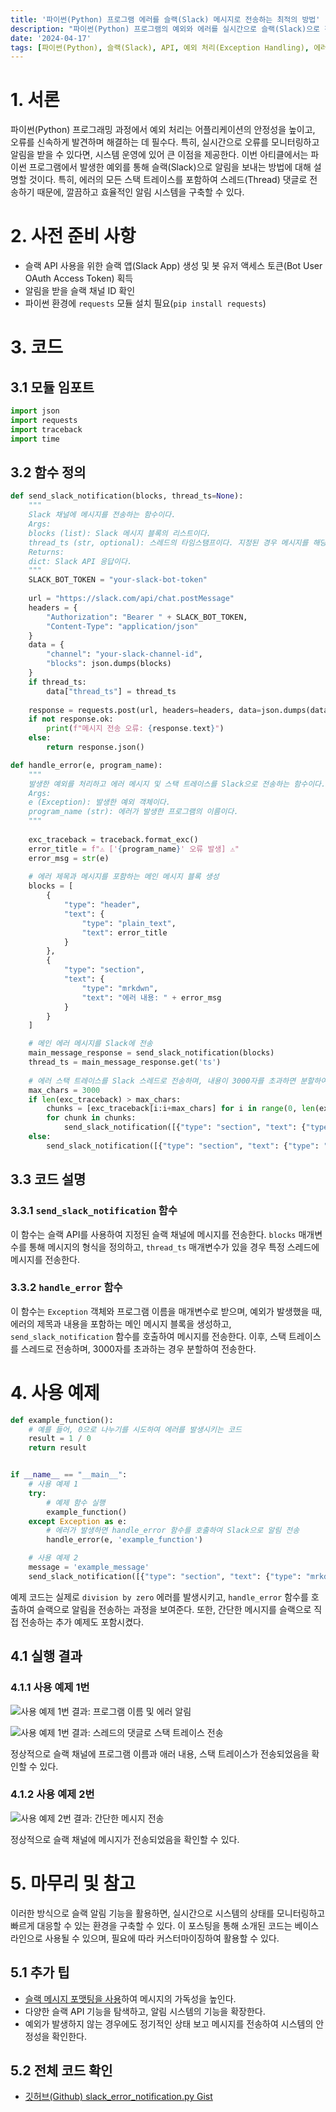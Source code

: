 ```yaml
---
title: '파이썬(Python) 프로그램 에러를 슬랙(Slack) 메시지로 전송하는 최적의 방법'
description: "파이썬(Python) 프로그램의 예외와 에러를 실시간으로 슬랙(Slack)으로 전송하는 방법을 설명한다. 슬랙 API를 활용하여 에러 알림 시스템을 구축하는 과정, 필요한 사전 준비 사항, 그리고 실제 코드 구현 방법을 포함한 가이드를 제공한다. 또한, 스택 트레이스를 포함한 예외 메시지를 슬랙 스레드로 분할 전송하는 방법을 통해, 깔끔하고 효율적인 알림 시스템을 만드는 방법을 배울 수 있다. 이 아티클은 실시간 오류 모니터링과 빠른 대응이 필요한 개발자와 시스템 관리자에게 유용하다."
date: '2024-04-17'
tags: [파이썬(Python), 슬랙(Slack), API, 예외 처리(Exception Handling), 에러 알림(Error Notification), 슬랙 봇(Slack Bot)]
---
```

# 1. 서론

파이썬(Python) 프로그래밍 과정에서 예외 처리는 어플리케이션의 안정성을 높이고, 오류를 신속하게 발견하며 해결하는 데 필수다. 특히, 실시간으로 오류를 모니터링하고 알림을 받을 수 있다면, 시스템 운영에 있어 큰 이점을 제공한다. 이번 아티클에서는 파이썬 프로그램에서 발생한 예외를 통해 슬랙(Slack)으로 알림을 보내는 방법에 대해 설명할 것이다. 특히, 에러의 모든 스택 트레이스를 포함하여 스레드(Thread) 댓글로 전송하기 때문에, 깔끔하고 효율적인 알림 시스템을 구축할 수 있다.

# 2. 사전 준비 사항

- 슬랙 API 사용을 위한 슬랙 앱(Slack App) 생성 및 봇 유저 액세스 토큰(Bot User OAuth Access Token) 획득
- 알림을 받을 슬랙 채널 ID 확인
- 파이썬 환경에 `requests` 모듈 설치 필요(`pip install requests`)

# 3. 코드

## 3.1 모듈 임포트

```python
import json
import requests
import traceback
import time
```

## 3.2 함수 정의

```py
def send_slack_notification(blocks, thread_ts=None):
    """
    Slack 채널에 메시지를 전송하는 함수이다.
    Args:
    blocks (list): Slack 메시지 블록의 리스트이다.
    thread_ts (str, optional): 스레드의 타임스탬프이다. 지정된 경우 메시지를 해당 스레드에 전송한다.
    Returns:
    dict: Slack API 응답이다.
    """
    SLACK_BOT_TOKEN = "your-slack-bot-token"
    
    url = "https://slack.com/api/chat.postMessage"
    headers = {
        "Authorization": "Bearer " + SLACK_BOT_TOKEN,
        "Content-Type": "application/json"
    }
    data = {
        "channel": "your-slack-channel-id",
        "blocks": json.dumps(blocks)
    }
    if thread_ts:
        data["thread_ts"] = thread_ts
    
    response = requests.post(url, headers=headers, data=json.dumps(data))
    if not response.ok:
        print(f"메시지 전송 오류: {response.text}")
    else:
        return response.json()

def handle_error(e, program_name):
    """
    발생한 예외를 처리하고 에러 메시지 및 스택 트레이스를 Slack으로 전송하는 함수이다.
    Args:
    e (Exception): 발생한 예외 객체이다.
    program_name (str): 에러가 발생한 프로그램의 이름이다.
    """
    
    exc_traceback = traceback.format_exc()
    error_title = f"⚠️ ['{program_name}' 오류 발생] ⚠️"
    error_msg = str(e)
    
    # 에러 제목과 메시지를 포함하는 메인 메시지 블록 생성
    blocks = [
        {
            "type": "header",
            "text": {
                "type": "plain_text",
                "text": error_title
            }
        },
        {
            "type": "section",
            "text": {
                "type": "mrkdwn",
                "text": "에러 내용: " + error_msg
            }
        }
    ]

    # 메인 에러 메시지를 Slack에 전송
    main_message_response = send_slack_notification(blocks)
    thread_ts = main_message_response.get('ts')
    
    # 에러 스택 트레이스를 Slack 스레드로 전송하며, 내용이 3000자를 초과하면 분할하여 전송
    max_chars = 3000
    if len(exc_traceback) > max_chars:
        chunks = [exc_traceback[i:i+max_chars] for i in range(0, len(exc_traceback), max_chars)]
        for chunk in chunks:
            send_slack_notification([{"type": "section", "text": {"type": "mrkdwn", "text": chunk}}], thread_ts=thread_ts)
    else:
        send_slack_notification([{"type": "section", "text": {"type": "mrkdwn", "text": exc_traceback}}], thread_ts=thread_ts)
```

## 3.3 코드 설명

### 3.3.1 `send_slack_notification` 함수

이 함수는 슬랙 API를 사용하여 지정된 슬랙 채널에 메시지를 전송한다. `blocks` 매개변수를 통해 메시지의 형식을 정의하고, `thread_ts` 매개변수가 있을 경우 특정 스레드에 메시지를 전송한다.

### 3.3.2 `handle_error` 함수

이 함수는 `Exception` 객체와 프로그램 이름을 매개변수로 받으며, 예외가 발생했을 때, 에러의 제목과 내용을 포함하는 메인 메시지 블록을 생성하고, `send_slack_notification` 함수를 호출하여 메시지를 전송한다. 이후, 스택 트레이스를 스레드로 전송하며, 3000자를 초과하는 경우 분할하여 전송한다.

# 4. 사용 예제

```py
def example_function():
    # 예를 들어, 0으로 나누기를 시도하여 에러를 발생시키는 코드
    result = 1 / 0
    return result


if __name__ == "__main__":
    # 사용 예제 1
    try:
        # 예제 함수 실행
        example_function()
    except Exception as e:
        # 에러가 발생하면 handle_error 함수를 호출하여 Slack으로 알림 전송
        handle_error(e, 'example_function')

    # 사용 예제 2
    message = 'example_message'
    send_slack_notification([{"type": "section", "text": {"type": "mrkdwn", "text": message}}])
```

예제 코드는 실제로 `division by zero` 에러를 발생시키고, `handle_error` 함수를 호출하여 슬랙으로 알림을 전송하는 과정을 보여준다. 또한, 간단한 메시지를 슬랙으로 직접 전송하는 추가 예제도 포함시켰다.

## 4.1 실행 결과

### 4.1.1 사용 예제 1번

![사용 예제 1번 결과: 프로그램 이름 및 에러 알림](https://yoonminlee-blog-image.s3.ap-northeast-2.amazonaws.com/python-error-to-slack-guide-1.png)

![사용 예제 1번 결과: 스레드의 댓글로 스택 트레이스 전송](https://yoonminlee-blog-image.s3.ap-northeast-2.amazonaws.com/python-error-to-slack-guide-2.png)

정상적으로 슬랙 채널에 프로그램 이름과 애러 내용, 스택 트레이스가 전송되었음을 확인할 수 있다.

### 4.1.2 사용 예제 2번

![사용 예제 2번 결과: 간단한 메시지 전송](https://yoonminlee-blog-image.s3.ap-northeast-2.amazonaws.com/python-error-to-slack-guide-3.png)

정상적으로 슬랙 채널에 메시지가 전송되었음을 확인할 수 있다.

# 5. 마무리 및 참고

이러한 방식으로 슬랙 알림 기능을 활용하면, 실시간으로 시스템의 상태를 모니터링하고 빠르게 대응할 수 있는 환경을 구축할 수 있다. 이 포스팅을 통해 소개된 코드는 베이스라인으로 사용될 수 있으며, 필요에 따라 커스터마이징하여 활용할 수 있다.

## 5.1 추가 팁

- [슬랙 메시지 포맷팅을 사용](https://app.slack.com/block-kit-builder/)하여 메시지의 가독성을 높인다.
- 다양한 슬랙 API 기능을 탐색하고, 알림 시스템의 기능을 확장한다.
- 예외가 발생하지 않는 경우에도 정기적인 상태 보고 메시지를 전송하여 시스템의 안정성을 확인한다.

## 5.2 전체 코드 확인

- [깃허브(Github) slack_error_notification.py Gist](https://gist.github.com/6mini/89819ae9482d8fd6d74024839706aa2d)
